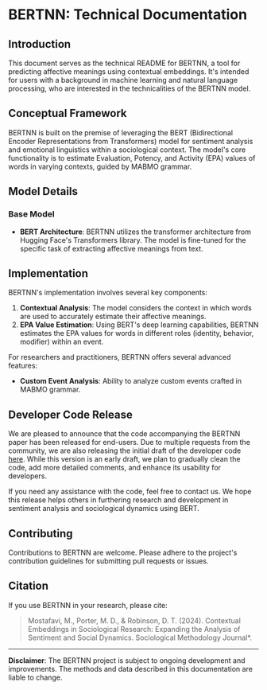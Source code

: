 # BERTNN: Technical Documentation

## Introduction

This document serves as the technical README for BERTNN, a tool for predicting affective meanings using contextual embeddings. It's intended for users with a background in machine learning and natural language processing, who are interested in the technicalities of the BERTNN model.

## Conceptual Framework

BERTNN is built on the premise of leveraging the BERT (Bidirectional Encoder Representations from Transformers) model for sentiment analysis and emotional linguistics within a sociological context. The model's core functionality is to estimate Evaluation, Potency, and Activity (EPA) values of words in varying contexts, guided by MABMO grammar.

## Model Details

### Base Model

- **BERT Architecture**: BERTNN utilizes the transformer architecture from Hugging Face's Transformers library. The model is fine-tuned for the specific task of extracting affective meanings from text.

## Implementation

BERTNN's implementation involves several key components:

1. **Contextual Analysis**: The model considers the context in which words are used to accurately estimate their affective meanings.
2. **EPA Value Estimation**: Using BERT's deep learning capabilities, BERTNN estimates the EPA values for words in different roles (identity, behavior, modifier) within an event.

For researchers and practitioners, BERTNN offers several advanced features:

- **Custom Event Analysis**: Ability to analyze custom events crafted in MABMO grammar.


## Developer Code Release

We are pleased to announce that the code accompanying the BERTNN paper has been released for end-users. Due to multiple requests from the community, we are also releasing the initial draft of the developer code [here](https://huggingface.co/bertnn/whole/blob/main/BERTNN_developers.ipynb). While this version is an early draft, we plan to gradually clean the code, add more detailed comments, and enhance its usability for developers.

If you need any assistance with the code, feel free to contact us. We hope this release helps others in furthering research and development in sentiment analysis and sociological dynamics using BERT.


## Contributing

Contributions to BERTNN are welcome. Please adhere to the project's contribution guidelines for submitting pull requests or issues.


## Citation

If you use BERTNN in your research, please cite:

> Mostafavi, M., Porter, M. D., & Robinson, D. T. (2024). Contextual Embeddings in Sociological Research: Expanding the Analysis of Sentiment and Social Dynamics.  Sociological Methodology Journal*.

---

**Disclaimer**: The BERTNN project is subject to ongoing development and improvements. The methods and data described in this documentation are liable to change.

